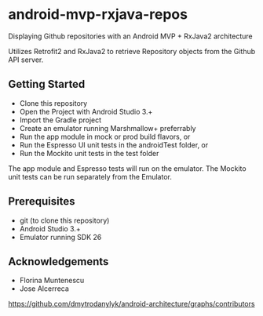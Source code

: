 # android-mvp-rxjava-repos

Displaying Github repositories with an Android MVP + RxJava2 architecture

Utilizes Retrofit2 and RxJava2 to retrieve Repository objects from the Github API server.

## Getting Started

 * Clone this repository
 * Open the Project with Android Studio 3.+
 * Import the Gradle project
 * Create an emulator running Marshmallow+ preferrably
 * Run the app module in mock or prod build flavors, or
 * Run the Espresso UI unit tests in the androidTest folder, or
 * Run the Mockito unit tests in the test folder
 
 The app module and Espresso tests will run on the emulator.  The Mockito unit tests can be run separately from the Emulator.

## Prerequisites

* git (to clone this repository)
* Android Studio 3.+
* Emulator running SDK 26

## Acknowledgements

* Florina Muntenescu
* Jose Alcerreca

https://github.com/dmytrodanylyk/android-architecture/graphs/contributors
